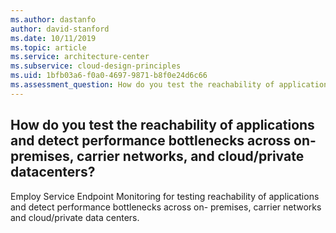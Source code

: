 ```yaml
---
ms.author: dastanfo
author: david-stanford
ms.date: 10/11/2019
ms.topic: article
ms.service: architecture-center
ms.subservice: cloud-design-principles
ms.uid: 1bfb03a6-f0a0-4697-9871-b8f0e24d6c66
ms.assessment_question: How do you test the reachability of applications and detect performance bottlenecks across on- premises, carrier networks, and cloud/private datacenters?
---
```

## How do you test the reachability of applications and detect performance bottlenecks across on- premises, carrier networks, and cloud/private datacenters?

Employ Service Endpoint Monitoring for testing reachability of applications and detect performance bottlenecks across on- premises, carrier networks and cloud/private data centers.
